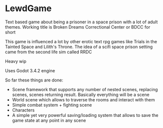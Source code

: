 # LewdGame
Text based game about being a prisoner in a space prison with a lot of adult themes. Working title is Broken Dreams Correctional Center or BDCC for short

This game is influenced a lot by other erotic text rpg games like Trials in the Tainted Space and Lilith's Throne. The idea of a scifi space prison setting came from the second life sim called RRDC

Heavy wip

Uses Godot 3.4.2 engine

So far these things are done:
- Scene framework that supports any number of nested scenes, replacing scenes, scenes returning result. Basically everything will be a scene
- World scene which allows to traverse the rooms and interact with them
- Simple combat system + fighting scene
- Characters
- A simple yet very powerful saving/loading system that allows to save the game state at any point in any scene
